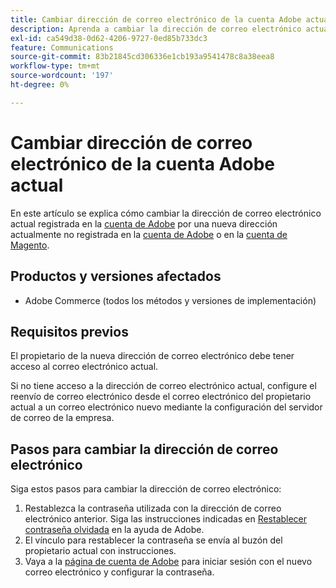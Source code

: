 ```yaml
---
title: Cambiar dirección de correo electrónico de la cuenta Adobe actual
description: Aprenda a cambiar la dirección de correo electrónico actual registrada en la cuenta Adobe a una nueva dirección actualmente no registrada en la cuenta Adobe o en la cuenta Magento.
exl-id: ca549d38-0d62-4206-9727-0ed85b733dc3
feature: Communications
source-git-commit: 83b21845cd306336e1cb193a9541478c8a38eea8
workflow-type: tm+mt
source-wordcount: '197'
ht-degree: 0%

---
```


# Cambiar dirección de correo electrónico de la cuenta Adobe actual

En este artículo se explica cómo cambiar la dirección de correo electrónico actual registrada en la [cuenta de Adobe](https://account.adobe.com/) por una nueva dirección actualmente no registrada en la [cuenta de Adobe](https://account.adobe.com/) o en la [cuenta de Magento](https://account.magento.com/).

## Productos y versiones afectados

* Adobe Commerce (todos los métodos y versiones de implementación)

## Requisitos previos

El propietario de la nueva dirección de correo electrónico debe tener acceso al correo electrónico actual.

Si no tiene acceso a la dirección de correo electrónico actual, configure el reenvío de correo electrónico desde el correo electrónico del propietario actual a un correo electrónico nuevo mediante la configuración del servidor de correo de la empresa.

## Pasos para cambiar la dirección de correo electrónico

Siga estos pasos para cambiar la dirección de correo electrónico:

1. Restablezca la contraseña utilizada con la dirección de correo electrónico anterior. Siga las instrucciones indicadas en [Restablecer contraseña olvidada](https://helpx.adobe.com/manage-account/using/change-or-reset-password.html) en la ayuda de Adobe.
1. El vínculo para restablecer la contraseña se envía al buzón del propietario actual con instrucciones.
1. Vaya a la [página de cuenta de Adobe](https://account.adobe.com) para iniciar sesión con el nuevo correo electrónico y configurar la contraseña.
